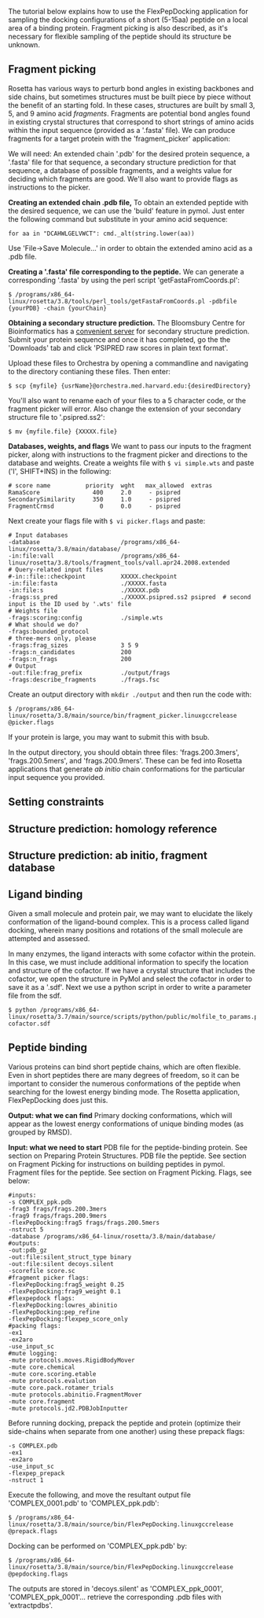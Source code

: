 The tutorial below explains how to use the FlexPepDocking application for sampling the docking configurations of a short (5-15aa) peptide on a local area of a binding protein. Fragment picking is also described, as it's necessary for flexible sampling of the peptide should its structure be unknown.

## Fragment picking
Rosetta has various ways to perturb bond angles in existing backbones and side chains, but sometimes structures must be built piece by piece without the benefit of an starting fold. In these cases, structures are built by small 3, 5, and 9 amino acid *fragments*. Fragments are potential bond angles found in existing crystal structures that correspond to short strings of amino acids within the input sequence (provided as a '.fasta' file). We can produce fragments for a target protein with the 'fragment_picker' application:

We will need: An extended chain '.pdb' for the desired protein sequence, a '.fasta' file for that sequence, a secondary structure prediction for that sequence, a database of possible fragments, and a weights value for deciding which fragments are good. We'll also want to provide flags as instructions to the picker.

**Creating an extended chain .pdb file,** To obtain an extended peptide with the desired sequence, we can use the 'build' feature in pymol. Just enter the following command but substitute in your amino acid sequence:
~~~~
for aa in "DCAHWLGELVWCT": cmd._alt(string.lower(aa))
~~~~

Use 'File->Save Molecule...' in order to obtain the extended amino acid as a .pdb file.

**Creating a '.fasta' file corresponding to the peptide.** We can generate a corresponding '.fasta' by using the perl script 'getFastaFromCoords.pl':
~~~~
$ /programs/x86_64-linux/rosetta/3.8/tools/perl_tools/getFastaFromCoords.pl -pdbfile {yourPDB} -chain {yourChain}
~~~~

**Obtaining a secondary structure prediction.** The Bloomsbury Centre for Bioinformatics has a [convenient server](http://bioinf.cs.ucl.ac.uk/psipred/) for secondary structure prediction. Submit your protein sequence and once it has completed, go the the 'Downloads' tab and click 'PSIPRED raw scores in plain text format'.

Upload these files to Orchestra by opening a commandline and navigating to the directory contianing these files. Then enter:
~~~~
$ scp {myfile} {usrName}@orchestra.med.harvard.edu:{desiredDirectory}
~~~~
You'll also want to rename each of your files to a 5 character code, or the fragment picker will error. Also change the extension of your secondary structure file to '.psipred.ss2':
~~~~
$ mv {myfile.file} {XXXXX.file}
~~~~

**Databases, weights, and flags**
We want to pass our inputs to the fragment picker, along with instructions to the fragment picker and directions to the database and weights. Create a weights file with ```$ vi simple.wts``` and paste ('I', SHIFT+INS) in the following:
~~~~
# score name          priority  wght   max_allowed  extras
RamaScore               400     2.0     - psipred
SecondarySimilarity     350     1.0     - psipred
FragmentCrmsd             0     0.0     - psipred
~~~~
Next create your flags file with ```$ vi picker.flags``` and paste:
~~~~
# Input databases
-database                       /programs/x86_64-linux/rosetta/3.8/main/database/
-in:file:vall                   /programs/x86_64-linux/rosetta/3.8/tools/fragment_tools/vall.apr24.2008.extended
# Query-related input files
#-in::file::checkpoint          XXXXX.checkpoint
-in:file:fasta                  ./XXXXX.fasta
-in:file:s                      ./XXXXX.pdb
-frags:ss_pred                  ./XXXXX.psipred.ss2 psipred  # second input is the ID used by '.wts' file
# Weights file
-frags:scoring:config           ./simple.wts
# What should we do?
-frags:bounded_protocol
# three-mers only, please
-frags:frag_sizes               3 5 9
-frags:n_candidates             200
-frags:n_frags                  200
# Output
-out:file:frag_prefix           ./output/frags
-frags:describe_fragments       ./frags.fsc
~~~~

Create an output directory with ```mkdir ./output``` and then run the code with:
~~~~
$ /programs/x86_64-linux/rosetta/3.8/main/source/bin/fragment_picker.linuxgccrelease @picker.flags
~~~~
If your protein is large, you may want to submit this with bsub.

In the output directory, you should obtain three files: 'frags.200.3mers', 'frags.200.5mers', and 'frags.200.9mers'. These can be fed into Rosetta applications that generate *ab initio* chain conformations for the particular input sequence you provided.

## Setting constraints

## Structure prediction: homology reference

## Structure prediction: ab initio, fragment database

## Ligand binding
Given a small molecule and protein pair, we may want to elucidate the likely conformation of the ligand-bound complex. This is a process called ligand docking, wherein many positions and rotations of the small molecule are attempted and assessed.

In many enzymes, the ligand interacts with some cofactor within the protein. In this case, we must include additional information to specify the location and structure of the cofactor. If we have a crystal structure that includes the cofactor, we open the structure in PyMol and select the cofactor in order to save it as a '.sdf'. Next we use a python script in order to write a parameter file from the sdf.
~~~~
$ python /programs/x86_64-linux/rosetta/3.7/main/source/scripts/python/public/molfile_to_params.py cofactor.sdf
~~~~



## Peptide binding
Various proteins can bind short peptide chains, which are often flexible. Even in short peptides there are many degrees of freedom, so it can be important to consider the numerous conformations of the peptide when searching for the lowest energy binding mode. The Rosetta application, FlexPepDocking does just this.

**Output: what we can find**
Primary docking conformations, which will appear as the lowest energy conformations of unique binding modes (as grouped by RMSD).

**Input: what we need to start**
PDB file for the peptide-binding protein. See section on Preparing Protein Structures.
PDB file the peptide. See section on Fragment Picking for instructions on building peptides in pymol.
Fragment files for the peptide. See section on Fragment Picking.
Flags, see below:
~~~~
#inputs:
-s COMPLEX_ppk.pdb
-frag3 frags/frags.200.3mers
-frag9 frags/frags.200.9mers
-flexPepDocking:frag5 frags/frags.200.5mers
-nstruct 5
-database /programs/x86_64-linux/rosetta/3.8/main/database/
#outputs:
-out:pdb_gz
-out:file:silent_struct_type binary
-out:file:silent decoys.silent
-scorefile score.sc
#fragment picker flags:
-flexPepDocking:frag5_weight 0.25
-flexPepDocking:frag9_weight 0.1
#flexpepdock flags:
-flexPepDocking:lowres_abinitio
-flexPepDocking:pep_refine
-flexPepDocking:flexpep_score_only
#packing flags:
-ex1
-ex2aro
-use_input_sc
#mute logging:
-mute protocols.moves.RigidBodyMover
-mute core.chemical
-mute core.scoring.etable
-mute protocols.evalution
-mute core.pack.rotamer_trials
-mute protocols.abinitio.FragmentMover
-mute core.fragment
-mute protocols.jd2.PDBJobInputter
~~~~

Before running docking, prepack the peptide and protein (optimize their side-chains when separate from one another) using these prepack flags:
~~~~
-s COMPLEX.pdb
-ex1
-ex2aro
-use_input_sc
-flexpep_prepack
-nstruct 1
~~~~
Execute the following, and move the resultant output file 'COMPLEX_0001.pdb' to 'COMPLEX_ppk.pdb':
~~~~
$ /programs/x86_64-linux/rosetta/3.8/main/source/bin/FlexPepDocking.linuxgccrelease @prepack.flags
~~~~
Docking can be performed on 'COMPLEX_ppk.pdb' by:
~~~~
$ /programs/x86_64-linux/rosetta/3.8/main/source/bin/FlexPepDocking.linuxgccrelease @pepdocking.flags
~~~~
The outputs are stored in 'decoys.silent' as 'COMPLEX_ppk_0001', 'COMPLEX_ppk_0001'... retrieve the corresponding .pdb files with 'extractpdbs'.
